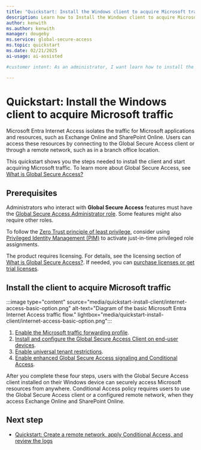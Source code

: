 ```yaml
---
title: "Quickstart: Install the Windows client to acquire Microsoft traffic"
description: Learn how to Install the Windows client to acquire Microsoft traffic in Global Secure Access.
author: kenwith
ms.author: kenwith
manager: dougeby
ms.service: global-secure-access
ms.topic: quickstart
ms.date: 02/21/2025
ai-usage: ai-assisted

#customer intent: As an administrator, I want learn how to install the client so that I can begin acquiring Microsoft traffic in Global Secure Access.

---
```

  
# Quickstart: Install the Windows client to acquire Microsoft traffic

Microsoft Entra Internet Access isolates the traffic for Microsoft applications and resources, such as Exchange Online and SharePoint Online. Users can access these resources by connecting to the Global Secure Access client or through a remote network, such as in a branch office location.
 
This quickstart shows you the steps needed to install the client and start acquiring Microsoft traffic. To learn more about Global Secure Access, see [What is Global Secure Access?](overview-what-is-global-secure-access.md)

## Prerequisites

Administrators who interact with **Global Secure Access** features must have the [Global Secure Access Administrator role](/azure/active-directory/roles/permissions-reference). Some features might also require other roles.

To follow the [Zero Trust principle of least privilege](/security/zero-trust/), consider using [Privileged Identity Management (PIM)](/azure/active-directory/privileged-identity-management/pim-configure) to activate just-in-time privileged role assignments.

The product requires licensing. For details, see the licensing section of [What is Global Secure Access?](overview-what-is-global-secure-access.md). If needed, you can [purchase licenses or get trial licenses](https://aka.ms/azureadlicense).

## Install the client to acquire Microsoft traffic

:::image type="content" source="media/quickstart-install-client/internet-access-basic-option.png" alt-text="Diagram of the basic Microsoft Entra Internet Access traffic flow." lightbox="media/quickstart-install-client/internet-access-basic-option.png":::

1. [Enable the Microsoft traffic forwarding profile](how-to-manage-microsoft-profile.md).
1. [Install and configure the Global Secure Access Client on end-user devices](how-to-install-windows-client.md).
1. [Enable universal tenant restrictions](how-to-universal-tenant-restrictions.md).
1. [Enable enhanced Global Secure Access signaling and Conditional Access](how-to-compliant-network.md).

After you complete these four steps, users with the Global Secure Access client installed on their Windows device can securely access Microsoft resources from anywhere. Conditional Access policy requires users to use the Global Secure Access client or a configured remote network, when they access Exchange Online and SharePoint Online.

## Next step
- [Quickstart: Create a remote network, apply Conditional Access, and review the logs](quickstart-remote-network.md)
